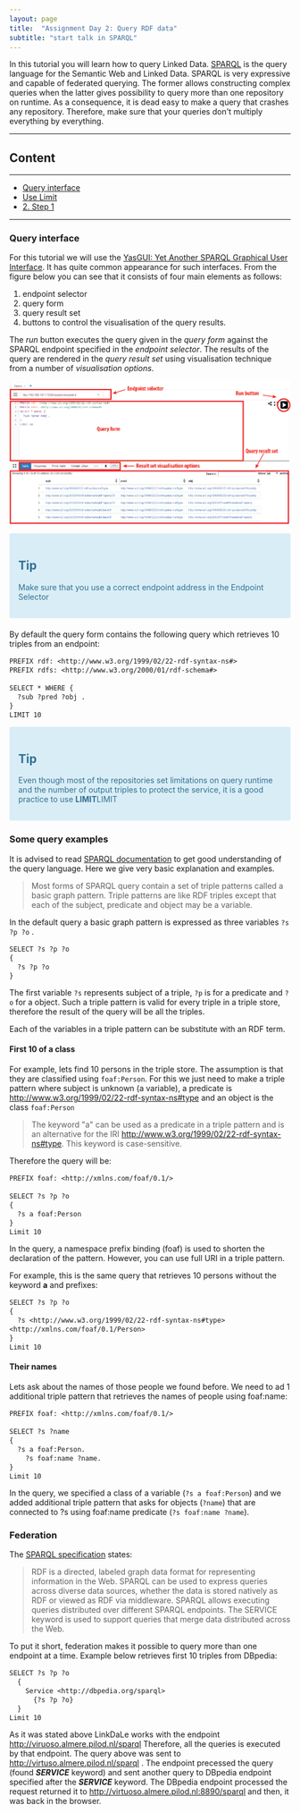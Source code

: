 ```yaml
---
layout: page
title:  "Assignment Day 2: Query RDF data"
subtitle: "start talk in SPARQL"
---
```


<link href='https://cdn.jsdelivr.net/npm/yasgui@2.7.29/dist/yasgui.min.css' rel='stylesheet' type='text/css'/>
<script src='https://cdn.jsdelivr.net/npm/yasgui@2.7.29/dist/yasgui.min.js'></script>

In this tutorial you will learn how to query Linked Data. 
[SPARQL](https://www.PAw3.org/TR/sparql11-query/) is the query language for the Semantic Web and Linked Data.
SPARQL is very expressive and capable of federated querying. The former allows constructing complex queries 
when the latter gives possibility to query more than one repository on runtime.
As a consequence, it is dead easy to make a query that crashes any repository. 
Therefore, make sure that your queries don't multiply everything by everything.

---------------

## Content
---
- [Query interface](#yasgui)
- [Use Limit](#limit)
- [2. Step 1](#step1)

--------------

### Query interface   <a name="#yasgui"></a>

For this tutorial we will use the [YasGUI: Yet Another SPARQL Graphical User Interface](http://yasgui.org/). 
It has quite common appearance for such interfaces. 
From the figure below you can see that it consists of four main elements as follows:
1. endpoint selector
2. query form
3. query result set
4.  buttons to control the visualisation of the query results. 

The *run* button executes the query given in the *query form* against the SPARQL endpoint specified 
in the *endpoint selector*. The results of the query are rendered in the *query result set*
 using visualisation technique from a number of *visualisation options*. 

![YasGUI Query interface](yasgui_anat_red.png)

<div style="color: #31708f; background-color: #d9edf7; border-color: #bce8f1; padding: 15px; margin-bottom: 20px; border: 1px solid transparent; border-radius: 4px;">
  <h2 style="color: #31708f;">Tip</h2>
  <p>Make sure that you use a correct endpoint address in the Endpoint Selector </p>
</div>

By default the query form contains the following query which retrieves 10 triples from an endpoint:

```SPARQL
PREFIX rdf: <http://www.w3.org/1999/02/22-rdf-syntax-ns#>
PREFIX rdfs: <http://www.w3.org/2000/01/rdf-schema#>

SELECT * WHERE {
  ?sub ?pred ?obj .
} 
LIMIT 10

```

<div style="color: #31708f; background-color: #d9edf7; border-color: #bce8f1; padding: 15px; margin-bottom: 20px; border: 1px solid transparent; border-radius: 4px;">
  <h2 style="color: #31708f;">Tip</h2>
  <p>Even though most of the repositories set limitations on query runtime and the number
     of output triples to protect the service, it is a good practice to use <strong>LIMIT</strong 
     keyword in your queries to limit number of triples that triple store returns.
     Using <strong>LIMIT</strong will increase your performance of query development because you
     will not waste time waiting while a triplestore sends back millions of triples that you don't
     need for development. </p>
</div>

### Some query examples

It is advised to read [SPARQL documentation](https://www.w3.org/TR/sparql11-query/) to get good understanding of the query language.
Here we give very basic explanation and examples.

> Most forms of SPARQL query contain a set of triple patterns called a basic graph pattern.
Triple patterns are like RDF triples except that each of the subject, predicate and object
may be a variable.

In the default query a basic graph pattern is expressed as three variables  `?s ?p ?o` .

```SPARQL
SELECT ?s ?p ?o
{
  ?s ?p ?o
}
```

The first variable `?s` represents subject of a triple, `?p` is for a predicate and `?o` for a object.
Such a triple pattern is valid for every triple in a triple store, therefore the result of the
query will be all the triples.

Each of the variables in a triple pattern can be substitute with an RDF term.

#### First 10 of a class

For example, lets find 10 persons in the triple store.
The assumption is that they are classified using `foaf:Person`.
For this we just need to make a triple pattern where subject is unknown (a variable),
a predicate is <http://www.w3.org/1999/02/22-rdf-syntax-ns#type>  and an object is the class `foaf:Person`

>The keyword "a" can be used as a predicate in a triple pattern and is an alternative for the IRI  <http://www.w3.org/1999/02/22-rdf-syntax-ns#type>. This keyword is case-sensitive.

Therefore the query will be:

```SPARQL
PREFIX foaf: <http://xmlns.com/foaf/0.1/>

SELECT ?s ?p ?o
{
  ?s a foaf:Person
}
Limit 10
```

In the query, a namespace prefix binding (foaf) is used to shorten the declaration of the pattern.
However, you can use full URI in a triple pattern.

For example, this is the same query that retrieves 10 persons without the keyword **a** and prefixes:

```SPARQL
SELECT ?s ?p ?o
{
  ?s <http://www.w3.org/1999/02/22-rdf-syntax-ns#type>  <http://xmlns.com/foaf/0.1/Person>
}
Limit 10
```

#### Their names

Lets ask about the names of those people we found before. We need to ad 1 additional triple pattern that retrieves the names of people using foaf:name:

```SPARQL
PREFIX foaf: <http://xmlns.com/foaf/0.1/>

SELECT ?s ?name
{
  ?s a foaf:Person.
    ?s foaf:name ?name.
}
Limit 10
```

In the query, we specified a class of a variable (`?s a foaf:Person`) and we added additional triple pattern
that asks for objects (`?name`) that are connected to ?s using foaf:name predicate (`?s foaf:name ?name`).

### Federation

The [SPARQL specification](https://www.w3.org/TR/2013/REC-sparql11-federated-query-20130321/) states:

>RDF is a directed, labeled graph data format for representing information in the Web.
>SPARQL can be used to express queries across diverse data sources, whether the data is stored
natively as RDF or viewed as RDF via middleware.
SPARQL allows executing queries distributed over different SPARQL endpoints.
The SERVICE keyword is used to support queries that merge data distributed across the Web.

To put it short, federation makes it possible to query more than one endpoint at a time.
Example below retrieves first 10 triples from DBpedia:

```SPARQL
SELECT ?s ?p ?o
  {
    Service <http://dbpedia.org/sparql>
      {?s ?p ?o}
  }
Limit 10
```

As it was stated above LinkDaLe works with the endpoint <http://viruoso.almere.pilod.nl/sparql>
Therefore, all the queries is executed by that endpoint. The query above was sent
 to <http://virtuso.almere.pilod.nl/sparql> . The endpoint precessed the query (found ***SERVICE*** keyword) and
 sent another query to DBpedia endpoint specified after the ***SERVICE*** keyword. The DBpedia endpoint processed the request returned it to <http://virtuoso.almere.pilod.nl:8890/sparql> and then, it was back in the browser.

